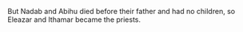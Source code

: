But Nadab and Abihu died before their father and had no children, so Eleazar and Ithamar became the priests.

